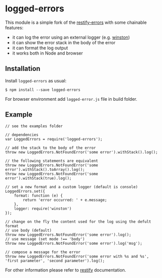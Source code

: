 # logged-errors

This module is a simple fork of the [restify-errors][1] with some chainable features:

- it can log the error using an external logger (e.g. [winston][2])
- it can show the error stack in the body of the error
- it can format the log output
- it works both in Node and browser

## Installation

Install `logged-errors` as usual:

    $ npm install --save logged-errors

For browser environment add `logged-error.js` file in build folder.

## Example

    // see the examples folder

    // dependencies
    var LoggedErrors = require('logged-errors');

    // add the stack to the body of the error
    throw new LoggedErrors.NotFoundError('some error').withStack().log();

    // the following statements are equivalent
    throw new LoggedErrors.NotFoundError('some error').withStack().toArray().log();
    throw new LoggedErrors.NotFoundError('some error').withStack(true).log();

    // set a new format and a custom logger (default is console)
    LoggedErrors.set({
        format: function (e) {
            return 'error occurred: ' + e.message;
        },
        logger: require('winston')
    });

    // change on the fly the content used for the log using the defult format
    // use body (default)
    throw new LoggedErrors.NotFoundError('some error').log();
    // use message (set mode !== 'body')
    throw new LoggedErrors.NotFoundError('some error').log('msg');

    // compose a message for the error
    throw new LoggedErrors.NotFoundError('some error with %s and %s', 'first parameter', 'second parameter').log();



For other information please refer to [restify][3] documentation.

[1]: https://www.npmjs.org/package/restify-errors
[2]: https://www.npmjs.org/package/winston
[3]: https://www.npmjs.org/package/restify